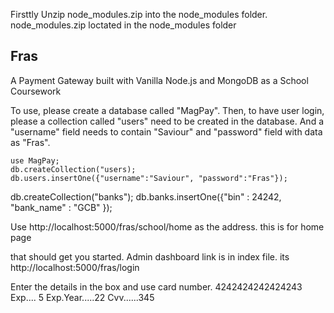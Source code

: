 Firsttly Unzip node_modules.zip into the node_modules folder.
node_modules.zip loctated in the node_modules folder

## Fras
A Payment Gateway built with Vanilla Node.js and MongoDB as a School Coursework

To use, please create a database called "MagPay".
Then, to have user login, please a collection called "users" need to be created in the database.
And a "username" field needs to contain "Saviour" and "password" field with data as "Fras".

```
use MagPay;
db.createCollection("users);
db.users.insertOne({"username":"Saviour", "password":"Fras"});
```
db.createCollection("banks");
db.banks.insertOne({"bin" : 24242, "bank_name" : "GCB" });

Use http://localhost:5000/fras/school/home as the address. this is for home page

that should get you started. Admin dashboard link is in index file. its http://localhost:5000/fras/login 

Enter the details in the box and use card number.
4242424242424243
Exp.... 5
Exp.Year.....22
Cvv......345
